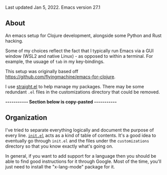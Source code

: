 Last updated Jan 5, 2022.  Emacs version 27.1

## About
An emacs setup for Clojure development, alongside some Python and Rust
hacking.

Some of my choices reflect the fact that I typically run Emacs via a
GUI window (WSL2 and native Linux) - as opposed to within a
terminal. For example, the usuage of `tab` in my key-bindings.

This setup was originally based off
https://github.com/flyingmachine/emacs-for-clojure.

I use [straight.el](https://github.com/raxod502/straight.el) to help
manage my packages. There may be some redundant `.el` files in the
customizations directory that could be removed.


**----------- Section below is copy-pasted -----------**

## Organization

I've tried to separate everything logically and document the purpose
of every line. [`init.el`](./init.el) acts as a kind of table of
contents.  It's a good idea to eventually go through `init.el` and the
files under the `customizations` directory so that you know exactly
what's going on.

In general, if you want to add support for a language then you should
be able to find good instructions for it through Google. Most of the
time, you'll just need to install the "x-lang-mode" package for it.
